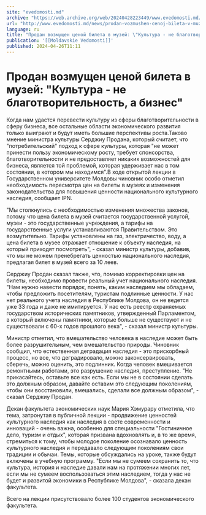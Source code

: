 ```yaml
---
site: "evedomosti.md"
archive: "https://web.archive.org/web/20240428223449/www.evedomosti.md/news/prodan-vozmushen-cenoj-bileta-v-muzej-kultura-ne-blagotvorit"
url: "http://www.evedomosti.md/news/prodan-vozmushen-cenoj-bileta-v-muzej-kultura-ne-blagotvorit"
language: ru
title: "Продан возмущен ценой билета в музей: \"Культура - не благотворительность, а бизнес\""
publication: '[[Moldavskie Vedomosti]]'
published: 2024-04-26T11:11
---
```


# Продан возмущен ценой билета в музей: "Культура - не благотворительность, а бизнес"

Когда нам удастся перевести культуру из сферы благотворительности в сферу бизнеса, все остальные области экономического развития только выиграют и будут иметь большие перспективы роста.Таково мнение министра культуры Серджиу Продана, который считает, что "потребительский" подход к сфере культуры, которая "не может принести пользу экономическому росту, требует спонсорства, благотворительности и не предоставляет никаких возможностей для бизнеса, является той проблемой, которая удерживает нас в том состоянии, в котором мы находимся".В ходе открытой лекции в Государственном университете Молдовы чиновник особо отметил необходимость пересмотра цен на билеты в музеях и изменения законодательства для повышения ценности национального культурного наследия, сообщает IPN.

"Мы столкнулись с необходимостью изменения множества законов, потому что цена билета в музей считается государственной услугой, музеи - это государственные учреждения, а тарифы на государственные услуги устанавливаются Правительством. Это возмутительно. Тарифы установлены на газ, электричество, воду, а цена билета в музее отражает отношение к объекту наследия, на который приходят посмотреть", - сказал министр культуры, добавив, что мы не можем пренебрегать ценностью национального наследия, предлагая билет в музей всего за 10 леев.

Серджиу Продан сказал также, что, помимо корректировки цен на билеты, необходимо провести реальный учет национального наследия. "Нам нужно навести порядок, понять, каким наследием мы обладаем, чтобы предложить посетителям, туристам подлинные ценности. У нас нет реального учета наследия в Республике Молдова, он не ведется уже 33 года и даже не имитируется. У нас есть реестр охраняемых государством исторических памятников, утвержденный Парламентом, в который включены памятники, которые больше не существуют и не существовали с 60-х годов прошлого века", - сказал министр культуры.

Министр отметил, что вмешательство человека в наследие может быть более разрушительным, чем вмешательство природы. Чиновник сообщил, что естественная деградация наследия - это прискорбный процесс, но все, что деградировало, можно законсервировать, сберечь, можно оценить, это подлинник. Когда человек вмешивается ремонтными работами, это разрушение наследия, преступление. "Не прикасайтесь, оставьте все как есть. Если мы не в состоянии сделать это должным образом, давайте оставим это следующим поколениям, чтобы они восстановили, вмешались, сделали все должным образом", - сказал Серджиу Продан.

Декан факультета экономических наук Мария Хэмурару отметила, что тема, затронутая в публичной лекции - продвижение ценностей культурного наследия как наследия в свете современности и инноваций - очень важна, особенно для специальности "Гостиничное дело, туризм и отдых", которая призвана вдохновлять и, в то же время, стремиться к тому, чтобы молодое поколение осознавало ценность культурного наследия и передавало следующим поколениям свои традиции и обычаи. Темы, которые обсуждались на уроке, также будут включены в учебную программу. "Если мы не сумеем сохранить то, что культура, история и наследие давали нам на протяжении многих лет, если мы не сумеем воспользоваться этим наследием, тогда у нас не будет и развитой экономики в Республике Молдова", - сказала декан факультета.

Всего на лекции присутствовало более 100 студентов экономического факультета.